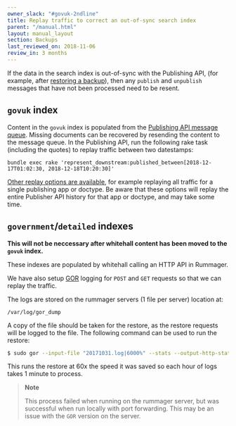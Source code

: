 ```yaml
---
owner_slack: "#govuk-2ndline"
title: Replay traffic to correct an out-of-sync search index
parent: "/manual.html"
layout: manual_layout
section: Backups
last_reviewed_on: 2018-11-06
review_in: 3 months
---
```


If the data in the search index is out-of-sync with the Publishing API,
(for example, after [restoring a backup][restore-backups]), then any `publish`
and `unpublish` messages that have not been processed need to be resent.

## `govuk` index

Content in the `govuk` index is populated from the [Publishing API message queue][queue].
Missing documents can be recovered by resending the content to the message queue. In the
Publishing API, run the following rake task (including the quotes) to replay traffic between
two datestamps:

    bundle exec rake 'represent_downstream:published_between[2018-12-17T01:02:30, 2018-12-18T10:20:30]'

[Other replay options are available](https://github.com/alphagov/publishing-api/blob/master/lib/tasks/represent_downstream.rake), for example replaying all traffic for a single publishing app or doctype.
Be aware that these options will replay the entire Publisher API history for that app or doctype, and may take some time.

## `government`/`detailed` indexes

**This will not be neccessary after whitehall content has been moved to the
`govuk` index.**

These indexes are populated by whitehall calling an HTTP API in Rummager.

We have also setup [GOR][gor] logging for `POST` and `GET` requests so that we
can replay the traffic.

The logs are stored on the rummager servers (1 file per server) location at:

```
/var/log/gor_dump
```

A copy of the file should be taken for the restore, as the restore requests
will be logged to the file. The following command can be used to run the
restore:

```bash
$ sudo gor --input-file "20171031.log|6000%" --stats --output-http-stats --output-http "http://localhost:3009/|6000%" -verbose
```

This runs the restore at 60x the speed it was saved so each hour of logs takes
1 minute to process.

> **Note**
>
> This process failed when running on the rummager server, but was successful
> when run locally with port forwarding.
> This may be an issue with the `GOR` version on the server.

[restore-backups]: https://docs.publishing.service.gov.uk/manual/elasticsearch-dumps.html
[queue]: https://github.com/alphagov/rummager/blob/master/doc/new-indexing-process.md
[gor]: https://github.com/buger/goreplay
